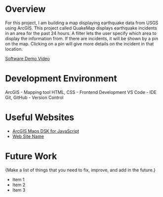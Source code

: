 # Overview

For this project, I am building a map displaying earthquake data from USGS using ArcGIS. This project called QuakeMap displays earthquake incidents in an area for the past 24 hours. A filter lets the user specify which area to display the information from. If there are incidents, it will be shown by a pin on the map. Clicking on a pin will give more details on the incident in that location.

[Software Demo Video](http://youtube.link.goes.here)

# Development Environment

ArcGIS - Mapping tool
HTML, CSS - Frontend Development
VS Code - IDE
Git, GitHub - Version Control

# Useful Websites

* [ArcGIS Maps DSK for JavaScript](https://developers.arcgis.com/javascript/latest/tutorials/display-a-map/)
* [Web Site Name](http://url.link.goes.here)

# Future Work

{Make a list of things that you need to fix, improve, and add in the future.}
* Item 1
* Item 2
* Item 3